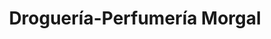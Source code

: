 ---
title: "Droguería-Perfumería Morgal"
url: /atarfe/drogueria-perfumeria-morgal/
shop: Drogerie
---
